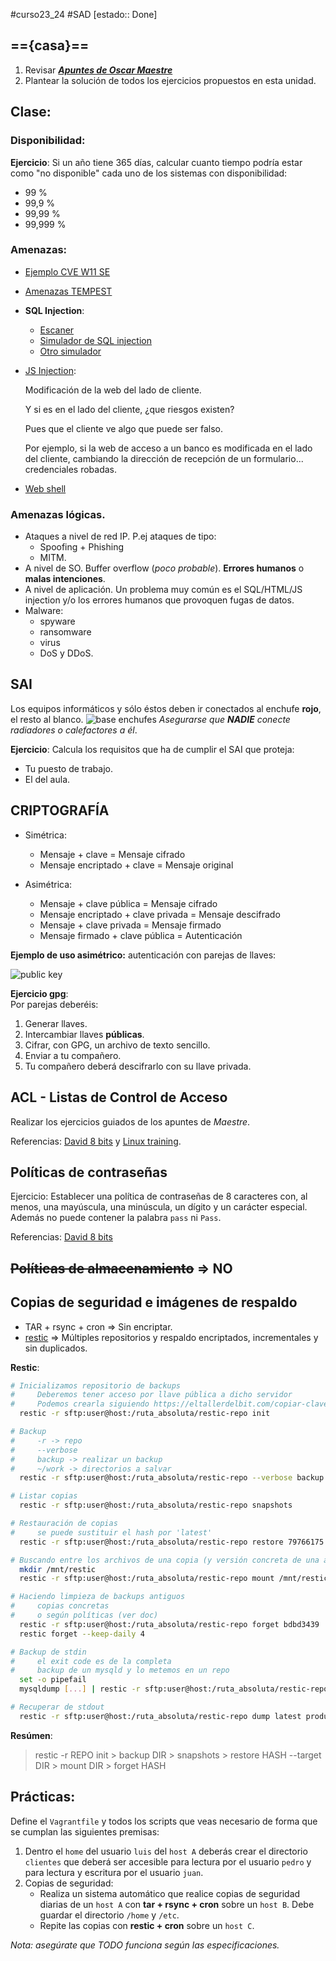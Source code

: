#curso23_24 #SAD [estado:: Done] 



## =={casa}== 
1. Revisar ***[Apuntes de Oscar Maestre](https://oscarmaestre.github.io/apuntes_sad/tema_pautas_seguridad_informatica/tema_pautas_seguridad_informatica.html)***
2. Plantear la solución de todos los ejercicios propuestos en esta unidad.


## Clase:
### Disponibilidad:
**Ejercicio**: Si un año tiene 365 días, calcular cuanto tiempo podría estar como "no disponible" cada uno de los sistemas con disponibilidad:
  * 99 %
  * 99,9 %
  * 99,99 %
  * 99,999 %


### Amenazas:
* [Ejemplo CVE W11 SE](https://support.microsoft.com/es-es/topic/kb5028407-c%C3%B3mo-administrar-la-vulnerabilidad-asociada-con-cve-2023-32019-bd6ed35f-48b1-41f6-bd19-d2d97270f080)
+ [Amenazas TEMPEST](https://armada.defensa.gob.es/archivo/rgm/2016/12/rgmdic2016cap11.pdf)
+ **SQL Injection**:
  + [Escaner](https://pentest-tools.com/website-vulnerability-scanning/sql-injection-scanner-online)
  + [Simulador de SQL injection](https://www.hacksplaining.com/exercises/sql-injection)
  + [Otro simulador](https://www.codingame.com/playgrounds/154/sql-injection-demo/sql-injection)
+ [JS Injection](https://code-boxx.com/javascript-injection-beginners/):

  Modificación de la web del lado de cliente.

  Y si es en el lado del cliente, ¿que riesgos existen?

  Pues que el cliente ve algo que puede ser falso.

  Por ejemplo, si la web de acceso a un banco es modificada en el lado del cliente, cambiando la dirección de recepción de un formulario... credenciales robadas.
  
+ [Web shell](https://www.invicti.com/learn/web-shell/)




### Amenazas lógicas.
* Ataques a nivel de red IP. P.ej ataques de tipo:
  * Spoofing + Phishing
  * MITM.
* A nivel de SO. Buffer overflow (*poco probable*). **Errores humanos** o **malas intenciones**.
* A nivel de aplicación. Un problema muy común es el SQL/HTML/JS injection y/o los errores humanos que provoquen fugas de datos.
* Malware:
  * spyware
  * ransomware
  * virus
  * DoS y DDoS.


## SAI
Los equipos informáticos y sólo éstos deben ir conectados al enchufe **rojo**, el resto al blanco.
![base enchufes](https://static-blogs.lasprovincias.es/wp-content/uploads/sites/47/2015/09/Foto-enchufes5-300x180.jpg)
*Asegurarse que **NADIE** conecte radiadores o calefactores a él*.

**Ejercicio**: Calcula los requisitos que ha de cumplir el SAI que proteja:
  * Tu puesto de trabajo.
  * El del aula.


## CRIPTOGRAFÍA
* Simétrica:
  * Mensaje + clave = Mensaje cifrado
  * Mensaje encriptado + clave = Mensaje original
 
* Asimétrica:
  * Mensaje + clave pública = Mensaje cifrado
  * Mensaje encriptado + clave privada = Mensaje descifrado
  * Mensaje + clave privada = Mensaje firmado
  * Mensaje firmado + clave pública = Autenticación
 
**Ejemplo de uso asimétrico:** autenticación con parejas de llaves:

![public key](https://www.foxpass.com/hubfs/SSHkeydiagram.png)

**Ejercicio gpg**:  
Por parejas deberéis:
1. Generar llaves.
2. Intercambiar llaves **públicas**.
3. Cifrar, con GPG, un archivo de texto sencillo.
4. Enviar a tu compañero.
5. Tu compañero deberá descifrarlo con su llave privada.

## ACL - Listas de Control de Acceso
Realizar los ejercicios guiados de los apuntes de *Maestre*.

Referencias: [David 8 bits](https://www.ochobitshacenunbyte.com/2019/02/07/listas-de-control-de-acceso-acl-en-linux/) y [Linux training](https://linux-training.be/funhtml/ch34.html).

## Políticas de contraseñas
Ejercicio: Establecer una política de contraseñas de 8 caracteres con, al menos, una mayúscula, una minúscula, un dígito y un carácter especial. Además no puede contener la palabra `pass` ni `Pass`.

Referencias: [David 8 bits](https://www.ochobitshacenunbyte.com/2019/03/26/crear-politicas-de-contrasenas-en-linux/)

## ~~Políticas de almacenamiento~~ => NO

## Copias de seguridad e imágenes de respaldo
+ TAR + rsync + cron => Sin encriptar. 
+ [restic](https://restic.readthedocs.io/en/stable/) => Múltiples repositorios y respaldo encriptados, incrementales y sin duplicados.

**Restic**:
```bash
# Inicializamos repositorio de backups
#     Deberemos tener acceso por llave pública a dicho servidor
#     Podemos crearla siguiendo https://eltallerdelbit.com/copiar-clave-publica-ssh-scp-ssh-copy-id/
  restic -r sftp:user@host:/ruta_absoluta/restic-repo init

# Backup
#     -r -> repo
#     --verbose
#     backup -> realizar un backup
#     ~/work -> directorios a salvar
  restic -r sftp:user@host:/ruta_absoluta/restic-repo --verbose backup ~/work

# Listar copias
  restic -r sftp:user@host:/ruta_absoluta/restic-repo snapshots

# Restauración de copias
#     se puede sustituir el hash por 'latest'
  restic -r sftp:user@host:/ruta_absoluta/restic-repo restore 79766175 --target /tmp/restore-work

# Buscando entre los archivos de una copia (y versión concreta de una archivo)
  mkdir /mnt/restic
  restic -r sftp:user@host:/ruta_absoluta/restic-repo mount /mnt/restic

# Haciendo limpieza de backups antiguos
#     copias concretas
#     o según políticas (ver doc)
  restic -r sftp:user@host:/ruta_absoluta/restic-repo forget bdbd3439
  restic forget --keep-daily 4

# Backup de stdin
#     el exit code es de la completa
#     backup de un mysqld y lo metemos en un repo
  set -o pipefail
  mysqldump [...] | restic -r sftp:user@host:/ruta_absoluta/restic-repo backup --stdin

# Recuperar de stdout
  restic -r sftp:user@host:/ruta_absoluta/restic-repo dump latest production.sql | mysql
```

**Resúmen**:
> restic -r REPO init
                > backup DIR
        >         snapshots
        >         restore HASH --target DIR
        >         mount DIR
        >         forget HASH


## Prácticas:
Define el `Vagrantfile` y todos los scripts que veas necesario de forma que se cumplan las siguientes premisas:
1. Dentro el `home` del usuario `luis` del `host A` deberás crear el directorio `clientes` que deberá ser accesible para lectura por el usuario `pedro` y para lectura y escritura por el usuario `juan`.
2. Copias de seguridad:
   + Realiza un sistema automático que realice copias de seguridad diarias de un `host A` con **tar + rsync + cron** sobre un `host B`. Debe guardar el directorio `/home` y `/etc`.
   + Repite las copias con **restic + cron** sobre un `host C`.
  
*Nota: asegúrate que TODO funciona según las especificaciones.*
